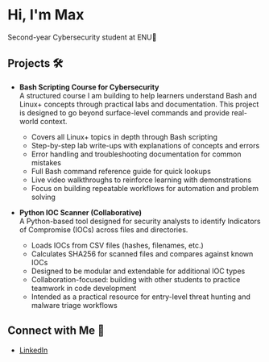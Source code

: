 # Hi, I'm Max

Second-year Cybersecurity student at ENU🔺

## Projects 🛠️

- **Bash Scripting Course for Cybersecurity**  
  A structured course I am building to help learners understand Bash and Linux+ concepts through practical labs and documentation. This project is designed to go beyond surface-level commands and provide real-world context.  
  - Covers all Linux+ topics in depth through Bash scripting  
  - Step-by-step lab write-ups with explanations of concepts and errors  
  - Error handling and troubleshooting documentation for common mistakes  
  - Full Bash command reference guide for quick lookups  
  - Live video walkthroughs to reinforce learning with demonstrations  
  - Focus on building repeatable workflows for automation and problem solving  

- **Python IOC Scanner (Collaborative)**  
  A Python-based tool designed for security analysts to identify Indicators of Compromise (IOCs) across files and directories.  
  - Loads IOCs from CSV files (hashes, filenames, etc.)  
  - Calculates SHA256 for scanned files and compares against known IOCs  
  - Designed to be modular and extendable for additional IOC types  
  - Collaboration-focused: building with other students to practice teamwork in code development  
  - Intended as a practical resource for entry-level threat hunting and malware triage workflows  

## Connect with Me 💼
- [LinkedIn](https://www.linkedin.com/in/max-zominy-85ba92310/)